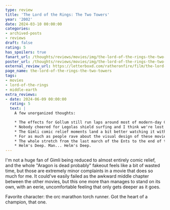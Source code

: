 ```yaml
---
type: review
title: 'The Lord of the Rings: The Two Towers'
year: '2002'
date: 2024-03-10 00:00:00
categories:
- archived-posts
- reviews
draft: false
rating: 5
has_spoilers: true
fanart_url: /thoughts/reviews/movies/img/the-lord-of-the-rings-the-two-towers_fanart.png
poster_url: /thoughts/reviews/movies/img/the-lord-of-the-rings-the-two-towers_poster.png
external_review_url: https://letterboxd.com/ratheronfire/film/the-lord-of-the-rings-the-two-towers/
page_name: the-lord-of-the-rings-the-two-towers
tags:
- movies
- lord-of-the-rings
- middle-earth
extra_reviews:
- date: 2024-06-09 00:00:00
  rating: 5
  text: |
    A few unorganized thoughts: 

    * The effects for Gollum still run laps around most of modern-day CGI over 20 years later. 
    * Nobody cheered for Legolas shield surfing and I think we're lost as a society. 
    * The Gimli comic relief moments land a bit better watching it with an audience that's genuinely into it. 
    * For as much as people rave about the visual design of these movies (and they do look incredible) I don't think they get nearly enough praise for the sound/music design, which is every bit as impressive if you ask me. 
    * The whole stretch from the last march of the Ents to the end of the movie is unbelievable. Movies like these are once in a lifetime and we got three. 
    * Helm's Deep. Man... Helm's Deep.
---
```


I'm not a huge fan of Gimli being reduced to almost entirely comic relief, and the whole "Aragon is dead probably" fakeout feels like a bit of wasted time, but those are extremely minor complaints in a movie that does so much for me. It could've easily failed as the awkward middle chapter between the other movies, but this one more than manages to stand on its own, with an eerie, uncomfortable feeling that only gets deeper as it goes.

Favorite character: the orc marathon torch runner. Got the heart of a champion, that one.

